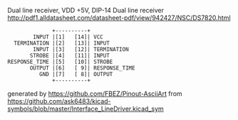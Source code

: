 Dual line receiver, VDD +5V, DIP-14
Dual line receiver
http://pdf1.alldatasheet.com/datasheet-pdf/view/942427/NSC/DS7820.html


	              +----------+
	        INPUT |[1]   [14]| VCC
	  TERMINATION |[2]   [13]| INPUT
	        INPUT |[3]   [12]| TERMINATION
	       STROBE |[4]   [11]| INPUT
	RESPONSE_TIME |[5]   [10]| STROBE
	       OUTPUT |[6]   [ 9]| RESPONSE_TIME
	          GND |[7]   [ 8]| OUTPUT
	              +----------+


generated by https://github.com/FBEZ/Pinout-AsciiArt from https://github.com/ask6483/kicad-symbols/blob/master/Interface_LineDriver.kicad_sym